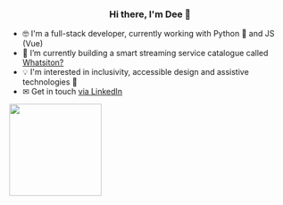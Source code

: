 <h3 align="center">Hi there, I'm Dee 👋</h3>

- 🤓 I'm a full-stack developer, currently working with Python 🐍 and JS (Vue)
- 🔭 I’m currently building a smart streaming service catalogue called [Whatsiton?](https://github.com/dalilakatialeo/whatsiton)
- 💡 I'm interested in inclusivity, accessible design and assistive technologies 🤗
- ✉ Get in touch [via LinkedIn](https://www.linkedin.com/in/dalila-k-leo-125099156/) 

<p>
<img src="https://github-readme-stats.vercel.app/api/top-langs/?username=dalilakatialeo&layout=compact&theme=vue" height="165">
  </p>
